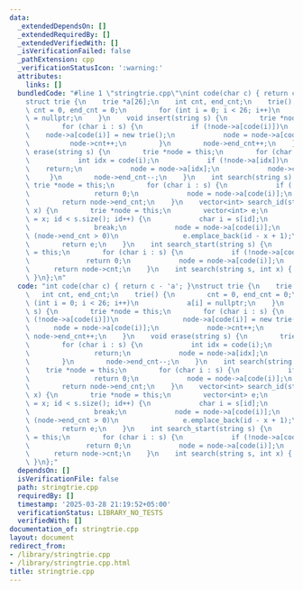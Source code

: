 ```yaml
---
data:
  _extendedDependsOn: []
  _extendedRequiredBy: []
  _extendedVerifiedWith: []
  _isVerificationFailed: false
  _pathExtension: cpp
  _verificationStatusIcon: ':warning:'
  attributes:
    links: []
  bundledCode: "#line 1 \"stringtrie.cpp\"\nint code(char c) { return c - 'a'; }\n\
    struct trie {\n    trie *a[26];\n    int cnt, end_cnt;\n    trie() {\n       \
    \ cnt = 0, end_cnt = 0;\n        for (int i = 0; i < 26; i++)\n            a[i]\
    \ = nullptr;\n    }\n    void insert(string s) {\n        trie *node = this;\n\
    \        for (char i : s) {\n            if (!node->a[code(i)])\n            \
    \    node->a[code(i)] = new trie();\n            node = node->a[code(i)];\n  \
    \          node->cnt++;\n        }\n        node->end_cnt++;\n    }\n    void\
    \ erase(string s) {\n        trie *node = this;\n        for (char i : s) {\n\
    \            int idx = code(i);\n            if (!node->a[idx])\n            \
    \    return;\n            node = node->a[idx];\n            node->cnt--;\n   \
    \     }\n        node->end_cnt--;\n    }\n    int search(string s) {\n       \
    \ trie *node = this;\n        for (char i : s) {\n            if (!node->a[code(i)])\n\
    \                return 0;\n            node = node->a[code(i)];\n        }\n\
    \        return node->end_cnt;\n    }\n    vector<int> search_id(string s, int\
    \ x) {\n        trie *node = this;\n        vector<int> e;\n        for (int id\
    \ = x; id < s.size(); id++) {\n            char i = s[id];\n            if (!node->a[code(i)])\n\
    \                break;\n            node = node->a[code(i)];\n            if\
    \ (node->end_cnt > 0)\n                e.emplace_back(id - x + 1);\n        }\n\
    \        return e;\n    }\n    int search_start(string s) {\n        trie *node\
    \ = this;\n        for (char i : s) {\n            if (!node->a[code(i)])\n  \
    \              return 0;\n            node = node->a[code(i)];\n        }\n  \
    \      return node->cnt;\n    }\n    int search(string s, int x) { return search(s.substr(x));\
    \ }\n};\n"
  code: "int code(char c) { return c - 'a'; }\nstruct trie {\n    trie *a[26];\n \
    \   int cnt, end_cnt;\n    trie() {\n        cnt = 0, end_cnt = 0;\n        for\
    \ (int i = 0; i < 26; i++)\n            a[i] = nullptr;\n    }\n    void insert(string\
    \ s) {\n        trie *node = this;\n        for (char i : s) {\n            if\
    \ (!node->a[code(i)])\n                node->a[code(i)] = new trie();\n      \
    \      node = node->a[code(i)];\n            node->cnt++;\n        }\n       \
    \ node->end_cnt++;\n    }\n    void erase(string s) {\n        trie *node = this;\n\
    \        for (char i : s) {\n            int idx = code(i);\n            if (!node->a[idx])\n\
    \                return;\n            node = node->a[idx];\n            node->cnt--;\n\
    \        }\n        node->end_cnt--;\n    }\n    int search(string s) {\n    \
    \    trie *node = this;\n        for (char i : s) {\n            if (!node->a[code(i)])\n\
    \                return 0;\n            node = node->a[code(i)];\n        }\n\
    \        return node->end_cnt;\n    }\n    vector<int> search_id(string s, int\
    \ x) {\n        trie *node = this;\n        vector<int> e;\n        for (int id\
    \ = x; id < s.size(); id++) {\n            char i = s[id];\n            if (!node->a[code(i)])\n\
    \                break;\n            node = node->a[code(i)];\n            if\
    \ (node->end_cnt > 0)\n                e.emplace_back(id - x + 1);\n        }\n\
    \        return e;\n    }\n    int search_start(string s) {\n        trie *node\
    \ = this;\n        for (char i : s) {\n            if (!node->a[code(i)])\n  \
    \              return 0;\n            node = node->a[code(i)];\n        }\n  \
    \      return node->cnt;\n    }\n    int search(string s, int x) { return search(s.substr(x));\
    \ }\n};"
  dependsOn: []
  isVerificationFile: false
  path: stringtrie.cpp
  requiredBy: []
  timestamp: '2025-03-28 21:19:52+05:00'
  verificationStatus: LIBRARY_NO_TESTS
  verifiedWith: []
documentation_of: stringtrie.cpp
layout: document
redirect_from:
- /library/stringtrie.cpp
- /library/stringtrie.cpp.html
title: stringtrie.cpp
---
```

